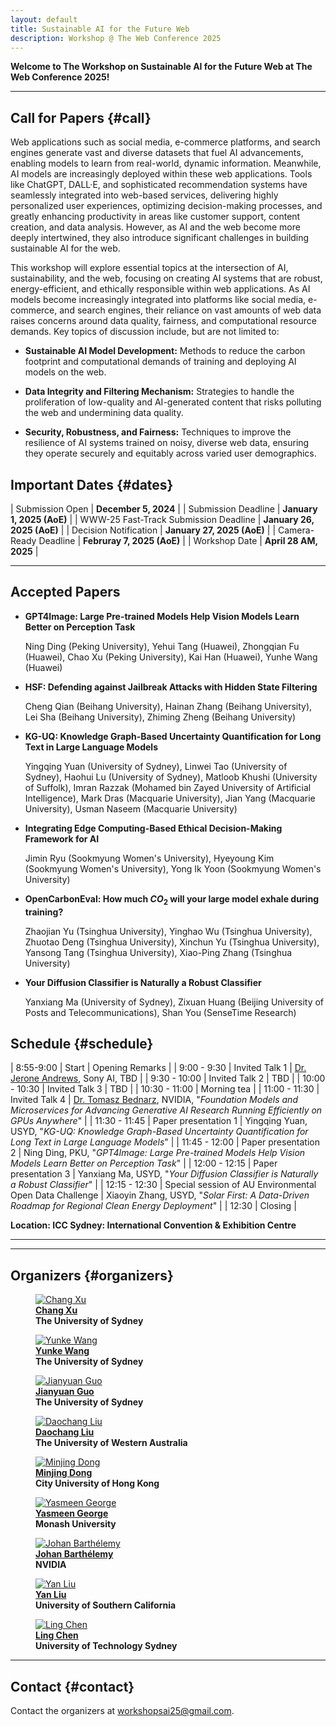 ```yaml
---
layout: default
title: Sustainable AI for the Future Web
description: Workshop @ The Web Conference 2025
---
```


**Welcome to The Workshop on Sustainable AI for the Future Web at The Web Conference 2025!**

---

## **Call for Papers** {#call}

Web applications such as social media, e-commerce platforms, and search engines generate vast and diverse datasets that fuel AI advancements, enabling models to learn from real-world, dynamic information. Meanwhile, AI models are increasingly deployed within these web applications. Tools like ChatGPT, DALL·E, and sophisticated recommendation systems have seamlessly integrated into web-based services, delivering highly personalized user experiences, optimizing decision-making processes, and greatly enhancing productivity in areas like customer support, content creation, and data analysis. However, as AI and the web become more deeply intertwined, they also introduce significant challenges in building sustainable AI for the web.

This workshop will explore essential topics at the intersection of AI, sustainability, and the web, focusing on creating AI systems that are robust, energy-efficient, and ethically responsible within web applications. As AI models become increasingly integrated into platforms like social media, e-commerce, and search engines, their reliance on vast amounts of web data raises concerns around data quality, fairness, and computational resource demands. Key topics of discussion include, but are not limited to:

- **Sustainable AI Model Development:** Methods to reduce the carbon footprint and computational demands of training and deploying AI models on the web.

- **Data Integrity and Filtering Mechanism:** Strategies to handle the proliferation of low-quality and AI-generated content that risks polluting the web and undermining data quality.

- **Security, Robustness, and Fairness:** Techniques to improve the resilience of AI systems trained on noisy, diverse web data, ensuring they operate securely and equitably across varied user demographics. 

<!-- 
**Fast Track for WWW-25 Accepted Paper Submission Deadline: January 26, 2025, AoE**

**Submit Platform: [Openreview](https://openreview.net/group?id=ACM.org/TheWebConf/2025/Workshop/WSAI)**

We welcome submissions of papers ranging from 4 to 8 pages as main content, with up to 2 additional pages containing references and an optional appendix. All submissions must be in PDF format and formatted according to the new [ACM format](https://www.acm.org/publications/proceedings-template) published in ACM guidelines (e.g., using the ACM LaTeX template on [Overleaf](https://www.overleaf.com/latex/templates/association-for-computing-machinery-acm-sig-proceedings-template/bmvfhcdnxfty)) and selecting the “sigconf” sample. Following the WWW’25 conference submission policy, reviews are double-blind, and author names and affiliations should NOT be listed. Submitted works will be assessed based on their novelty, technical quality, potential impact, and clarity of writing (and should be in English). For papers that primarily rely on empirical evaluations, the experimental settings and results should be clearly presented and repeatable. We encourage authors to make data and code available publicly when possible.

Accepted papers will be posted on this workshop website. Papers accepted by a workshop can be included in the Companion Proceedings of the Web Conference 2025, subject to meeting the camera-ready timeline. The authors can also choose not to have their accepted papers appear in the WWW’25 proceedings. This allows authors to submit works that are concurrently under review elsewhere or published. Please send us an email in advance if you would like to include the accepted paper in the official proceeding.
-->

## **Important Dates** {#dates}

| Submission Open | **December 5, 2024** |
| Submission Deadline | **January 1, 2025 (AoE)** |
| WWW-25 Fast-Track Submission Deadline | **January 26, 2025 (AoE)** |
| Decision Notification | **January 27, 2025 (AoE)** |
| Camera-Ready Deadline | **Februray 7, 2025 (AoE)** |
| Workshop Date | **April 28 AM, 2025** |

---

## **Accepted Papers**

- **GPT4Image: Large Pre-trained Models Help Vision Models Learn Better on Perception Task**
  
  Ning Ding (Peking University), Yehui Tang (Huawei), Zhongqian Fu (Huawei), Chao Xu (Peking University), Kai Han (Huawei), Yunhe Wang (Huawei)

- **HSF: Defending against Jailbreak Attacks with Hidden State Filtering**

  Cheng Qian (Beihang University), Hainan Zhang (Beihang University), Lei Sha (Beihang University), Zhiming Zheng (Beihang University)

- **KG-UQ: Knowledge Graph-Based Uncertainty Quantification for Long Text in Large Language Models**

  Yingqing Yuan (University of Sydney), Linwei Tao (University of Sydney), Haohui Lu (University of Sydney), Matloob Khushi (University of Suffolk), Imran Razzak (Mohamed bin Zayed University of Artificial Intelligence), Mark Dras (Macquarie University), Jian Yang (Macquarie University), Usman Naseem (Macquarie University)

- **Integrating Edge Computing-Based Ethical Decision-Making Framework for AI**

  Jimin Ryu (Sookmyung Women's University), Hyeyoung Kim (Sookmyung Women's University), Yong Ik Yoon (Sookmyung Women's University)

- **OpenCarbonEval: How much $CO_2$ will your large model exhale during training?**

  Zhaojian Yu (Tsinghua University), Yinghao Wu (Tsinghua University), Zhuotao Deng (Tsinghua University), Xinchun Yu (Tsinghua University), Yansong Tang (Tsinghua University), Xiao-Ping Zhang (Tsinghua University)

- **Your Diffusion Classifier is Naturally a Robust Classifier**

  Yanxiang Ma (University of Sydney), Zixuan Huang (Beijing University of Posts and Telecommunications), Shan You (SenseTime Research)


## **Schedule** {#schedule}

| 8:55-9:00 | Start | Opening Remarks |
| 9:00 - 9:30 | Invited Talk 1 | [Dr. Jerone Andrews](https://ai.sony/people/Jerone-Andrews/), Sony AI, TBD |
| 9:30 - 10:00 | Invited Talk 2 | TBD |
| 10:00 - 10:30 | Invited Talk 3 | TBD |
| 10:30 - 11:00 | Morning tea |
| 11:00 - 11:30 | Invited Talk 4 | [Dr. Tomasz Bednarz](http://tomaszbednarz.com), NVIDIA, "_Foundation Models and Microservices for Advancing Generative AI Research Running Efficiently on GPUs Anywhere_" |
| 11:30 - 11:45 | Paper presentation 1 | Yingqing Yuan, USYD, "_KG-UQ: Knowledge Graph-Based Uncertainty Quantification for Long Text in Large Language Models_" |
| 11:45 - 12:00 | Paper presentation 2 | Ning Ding, PKU, "_GPT4Image: Large Pre-trained Models Help Vision Models Learn Better on Perception Task_" |
| 12:00 - 12:15 | Paper presentation 3 | Yanxiang Ma, USYD, "_Your Diffusion Classifier is Naturally a Robust Classifier_" |
| 12:15 - 12:30 | Special session of AU Environmental Open Data Challenge | Xiaoyin Zhang, USYD, "_Solar First: A Data-Driven Roadmap for Regional Clean Energy Deployment_" |
| 12:30 | Closing |

**Location: ICC Sydney: International Convention & Exhibition Centre**

---


<!-- ---

## **Program Committee** {#Committee}

Coming soon -->

---

## **Organizers** {#organizers}
<div class="container">

<figure>
    <a href="http://changxu.xyz/">
    <img class="img-author" src="assets/imgs/authors/chang_xu.jpeg" alt="Chang Xu"/></a>
    <b><br><a href="http://changxu.xyz/">Chang Xu</a>
    <br>The University of Sydney</b>
</figure>

<figure>
    <a href="https://yunke-wang.github.io">
    <img class="img-author" src="assets/imgs/authors/yunke.jpg" alt="Yunke Wang"/></a>
    <b><br><a href="https://yunke-wang.github.io">Yunke Wang</a>
    <br>The University of Sydney</b>
</figure>

<figure>
    <a href="https://ggjy.github.io">
    <img class="img-author" src="assets/imgs/authors/jianyuan.jpg" alt="Jianyuan Guo"/></a>
    <b><br><a href="https://ggjy.github.io">Jianyuan Guo</a>
    <br>The University of Sydney</b>
</figure>

<figure>
    <a href="https://daochang.site/">
    <img class="img-author" src="assets/imgs/authors/daochang_liu.jpg" alt="Daochang Liu"/></a>
    <b><br><a href="https://daochang.site/">Daochang Liu</a>
    <br>The University of Western Australia</b>
</figure>

<figure>
    <a href="https://www.cs.cityu.edu.hk/~minjdong/">
    <img class="img-author" src="assets/imgs/authors/minjing_dong.png" alt="Minjing Dong"/></a>
    <b><br><a href="https://www.cs.cityu.edu.hk/~minjdong/">Minjing Dong</a>
    <br>City University of Hong Kong</b>
</figure>


<figure>
    <a href="https://research.monash.edu/en/persons/yasmeen-george">
    <img class="img-author" src="assets/imgs/authors/yasmeen_george.png" alt="Yasmeen George"/></a>
    <b><br><a href="https://research.monash.edu/en/persons/yasmeen-george">Yasmeen George</a>
    <br>Monash University</b>
</figure>

<figure>
    <a href="https://scholars.uow.edu.au/johan-barthelemy">
    <img class="img-author" src="assets/imgs/authors/johan.jpeg" alt="Johan Barthélemy"/></a>
    <b><br><a href="https://scholars.uow.edu.au/johan-barthelemy">Johan Barthélemy</a>
    <br>NVIDIA</b>
</figure>

<figure>
    <a href="https://sites.google.com/view/yanliu-ai/home">
    <img class="img-author" src="assets/imgs/authors/yanliu.jpeg" alt="Yan Liu"/></a>
    <b><br><a href="https://sites.google.com/view/yanliu-ai/home">Yan Liu</a>
    <br>University of Southern California</b>
</figure>

<figure>
    <a href="https://profiles.uts.edu.au/Ling.Chen">
    <img class="img-author" src="assets/imgs/authors/lingchen.jpeg" alt="Ling Chen"/></a>
    <b><br><a href="https://profiles.uts.edu.au/Ling.Chen">Ling Chen</a>
    <br>University of Technology Sydney</b>
</figure>


</div>


---
## **Contact** {#contact}

Contact the organizers at [workshopsai25@gmail.com](workshopsai24@gmail.com).

<!-- ## Program Committee
## Sponsors -->

